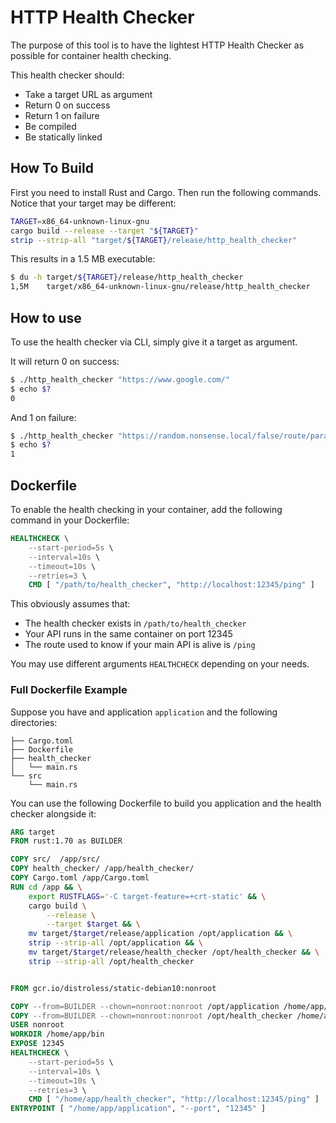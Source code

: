 # HTTP Health Checker

The purpose of this tool is to have the lightest HTTP Health Checker as possible for container health checking.

This health checker should:

- Take a target URL as argument
- Return 0 on success
- Return 1 on failure
- Be compiled
- Be statically linked

## How To Build

First you need to install Rust and Cargo. Then run the following commands. Notice that your target may be different:

```bash
TARGET=x86_64-unknown-linux-gnu
cargo build --release --target "${TARGET}"
strip --strip-all "target/${TARGET}/release/http_health_checker"
```

This results in a 1.5 MB executable:

```bash
$ du -h target/${TARGET}/release/http_health_checker
1,5M    target/x86_64-unknown-linux-gnu/release/http_health_checker
```

## How to use

To use the health checker via CLI, simply give it a target as argument.

It will return 0 on success:

```bash
$ ./http_health_checker "https://www.google.com/"
$ echo $?
0
```

And 1 on failure:

```bash
$ ./http_health_checker "https://random.nonsense.local/false/route/parameter"
$ echo $?
1
```

## Dockerfile

To enable the health checking in your container, add the following command in your Dockerfile:

```dockerfile
HEALTHCHECK \
    --start-period=5s \
    --interval=10s \
    --timeout=10s \
    --retries=3 \
    CMD [ "/path/to/health_checker", "http://localhost:12345/ping" ]
```

This obviously assumes that:

- The health checker exists in `/path/to/health_checker`
- Your API runs in the same container on port 12345
- The route used to know if your main API is alive is `/ping`

You may use different arguments `HEALTHCHECK` depending on your needs.

### Full Dockerfile Example

Suppose you have and application `application` and the following directories:

```text
├── Cargo.toml
├── Dockerfile
├── health_checker
│   └── main.rs
└── src
    └── main.rs
```

You can use the following Dockerfile to build you application and the health checker alongside it:

```dockerfile
ARG target
FROM rust:1.70 as BUILDER

COPY src/  /app/src/
COPY health_checker/ /app/health_checker/
COPY Cargo.toml /app/Cargo.toml
RUN cd /app && \
    export RUSTFLAGS='-C target-feature=+crt-static' && \
    cargo build \
        --release \
        --target $target && \
    mv target/$target/release/application /opt/application && \
    strip --strip-all /opt/application && \
    mv target/$target/release/health_checker /opt/health_checker && \
    strip --strip-all /opt/health_checker


FROM gcr.io/distroless/static-debian10:nonroot

COPY --from=BUILDER --chown=nonroot:nonroot /opt/application /home/app/application
COPY --from=BUILDER --chown=nonroot:nonroot /opt/health_checker /home/app/health_checker
USER nonroot
WORKDIR /home/app/bin
EXPOSE 12345
HEALTHCHECK \
    --start-period=5s \
    --interval=10s \
    --timeout=10s \
    --retries=3 \
    CMD [ "/home/app/health_checker", "http://localhost:12345/ping" ]
ENTRYPOINT [ "/home/app/application", "--port", "12345" ]
```
